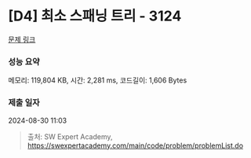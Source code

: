 # [D4] 최소 스패닝 트리 - 3124 

[문제 링크](https://swexpertacademy.com/main/code/problem/problemDetail.do?contestProbId=AV_mSnmKUckDFAWb) 

### 성능 요약

메모리: 119,804 KB, 시간: 2,281 ms, 코드길이: 1,606 Bytes

### 제출 일자

2024-08-30 11:03



> 출처: SW Expert Academy, https://swexpertacademy.com/main/code/problem/problemList.do